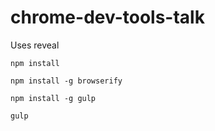 chrome-dev-tools-talk
=====================

Uses reveal

`npm install`

`npm install -g browserify`

`npm install -g gulp`

`gulp`
